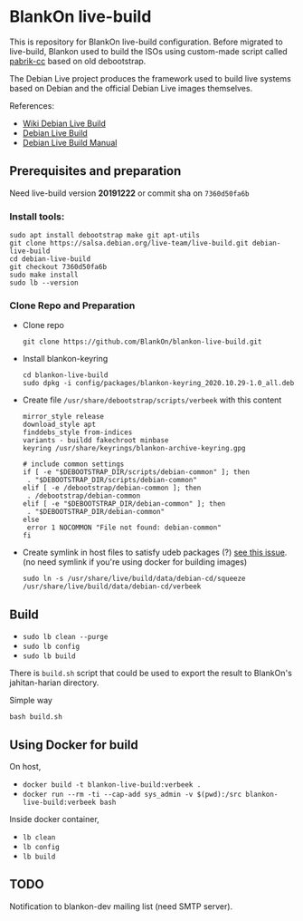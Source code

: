 # BlankOn live-build

This is repository for BlankOn live-build configuration. Before migrated to live-build, Blankon used to build the ISOs using custom-made script called [pabrik-cc](https://github.com/BlankOn/pabrik-cc) based on old debootstrap.

The Debian Live project produces the framework used to build live systems based on Debian and the official Debian Live images themselves.

References:
* [Wiki Debian Live Build](https://wiki.debian.org/DebianLive)
* [Debian Live Build](https://www.debian.org/devel/debian-live/)
* [Debian Live Build Manual](https://live-team.pages.debian.net/live-manual/html/live-manual/index.en.html)

## Prerequisites and preparation

Need live-build version **20191222** or commit sha on `7360d50fa6b`

### Install tools:
```
sudo apt install debootstrap make git apt-utils
git clone https://salsa.debian.org/live-team/live-build.git debian-live-build
cd debian-live-build
git checkout 7360d50fa6b
sudo make install
sudo lb --version
```

### Clone Repo and Preparation

- Clone repo
  ```
  git clone https://github.com/BlankOn/blankon-live-build.git
  ```
- Install blankon-keyring
  ```
  cd blankon-live-build
  sudo dpkg -i config/packages/blankon-keyring_2020.10.29-1.0_all.deb
  ```
- Create file `/usr/share/debootstrap/scripts/verbeek` with this content
  ```
  mirror_style release
  download_style apt
  finddebs_style from-indices
  variants - buildd fakechroot minbase
  keyring /usr/share/keyrings/blankon-archive-keyring.gpg

  # include common settings
  if [ -e "$DEBOOTSTRAP_DIR/scripts/debian-common" ]; then
   . "$DEBOOTSTRAP_DIR/scripts/debian-common"
  elif [ -e /debootstrap/debian-common ]; then
   . /debootstrap/debian-common
  elif [ -e "$DEBOOTSTRAP_DIR/debian-common" ]; then
   . "$DEBOOTSTRAP_DIR/debian-common"
  else
   error 1 NOCOMMON "File not found: debian-common"
  fi
  ```
- Create symlink in host files to satisfy udeb packages (?) [see this issue](https://github.com/BlankOn/Verbeek/issues/134). 
  (no need symlink if you're using docker for building images)
  ```
  sudo ln -s /usr/share/live/build/data/debian-cd/squeeze /usr/share/live/build/data/debian-cd/verbeek
  ```
## Build

- `sudo lb clean --purge`
- `sudo lb config`
- `sudo lb build`

There is `build.sh` script that could be used to export the result to BlankOn's jahitan-harian directory.

Simple way
```
bash build.sh
```

## Using Docker for build

On host,

- `docker build -t blankon-live-build:verbeek .`
- `docker run --rm -ti --cap-add sys_admin -v $(pwd):/src blankon-live-build:verbeek bash`

Inside docker container, 

- `lb clean`
- `lb config`
- `lb build`


## TODO

Notification to blankon-dev mailing list (need SMTP server).
